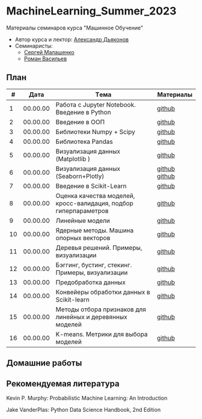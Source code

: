 # MachineLearning_Summer_2023
Материалы семинаров курса "Машинное Обучение"

* Автор курса и лектор: [Александр Дьяконов](https://github.com/Dyakonov)
* Семинаристы:
  * [Сергей Малашенко](https://github.com/SergeyMalashenko)
  * [Роман Васильев](https://github.com/RAVasiliev)
 
## План

|#  |Дата       |Tема                                                                |Материалы                                                                                           |
|---|-----------|--------------------------------------------------------------------|----------------------------------------------------------------------------------------------------|
|1  | 00.00.00  | Работа с Jupyter Notebook. Введение в Python                       |[github](/seminars/01/01_python_intro.ipynb)                                                        |
|2  | 00.00.00  | Введение в ООП                                                     |[github](/seminars/02/sem02_OOP_v2.ipynb   )                                                        |
|3  | 00.00.00  | Библиотеки Numpy + Scipy                                           |[github](/seminars/03/seminar_3_Numpy.ipynb)                                                        |
|4  | 00.00.00  | Библиотека Pandas                                                  |[github](/seminars/04/seminar_4_Pandas.ipynb)                                                       |
|5  | 00.00.00  | Визуализация данных (Matplotlib    )                               |[github](/seminars/05/seminar_5_Matplotlib.ipynb)                                                   |
|6  | 00.00.00  | Визуализация данных (Seaborn+Plotly)                               |[github](/seminars/06/seminar_6_Seaborn.ipynb) [github](/seminars/06/seminar_6_Plotly.ipynb)        |
|7  | 00.00.00  | Введение в Scikit-Learn                                            |[github](/seminars/07/seminar_7.ipynb)                                                              |
|8  | 00.00.00  | Оценка качества моделей, кросс-валидация, подбор гиперпараметров   |[github](/seminars/08/seminar_8.ipynb)                                                              |
|9  | 00.00.00  | Линейные модели                                                    |[github](/seminars/09/seminar_9.ipynb)                                                              |
|10 | 00.00.00  | Ядерные методы. Машина опорных векторов                            |[github](/seminars/10/seminar_10.ipynb)                                                             |
|11 | 00.00.00  | Деревья решений. Примеры, визуализации                             |[github](/seminars/11/seminar_11.ipynb)                                                             |
|12 | 00.00.00  | Бэггинг, бустинг, стекинг. Примеры, визуализации                   |[github](/seminars/12/seminar_12.ipynb)                                                             |
|13 | 00.00.00  | Предобработка данных                                               |[github](/seminars/13/seminar_13.ipynb)                                                             |
|14 | 00.00.00  | Конвейеры обработки данных в Scikit-learn                          |[github](/seminars/14/seminar_14.ipynb)                                                             |
|15 | 00.00.00  | Методы отбора признаков для линейных и деревянных моделей          |[github](/seminars/15/seminar_15.ipynb)                                                             |
|16 | 00.00.00  | K-means. Метрики для выбора моделей                                |[github](/seminars/16/seminar_16.ipynb)                                                             |

## Домашние работы

## Рекомендуемая литература
Kevin P. Murphy: Probabilistic Machine Learning: An Introduction

Jake VanderPlas: Python Data Science Handbook, 2nd Edition
